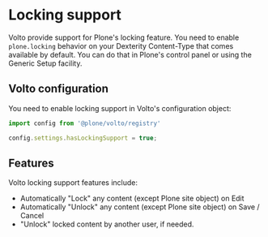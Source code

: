 # Locking support

Volto provide support for Plone's locking feature. You need to enable `plone.locking` behavior on your Dexterity Content-Type that comes available by default. You can do that in Plone's control panel or using the Generic Setup facility.

## Volto configuration

You need to enable locking support in Volto's configuration object:

```js
import config from '@plone/volto/registry'

config.settings.hasLockingSupport = true;
```

## Features

Volto locking support features include:

- Automatically "Lock" any content (except Plone site object) on Edit
- Automatically "Unlock" any content (except Plone site object) on Save / Cancel
- "Unlock" locked content by another user, if needed.
